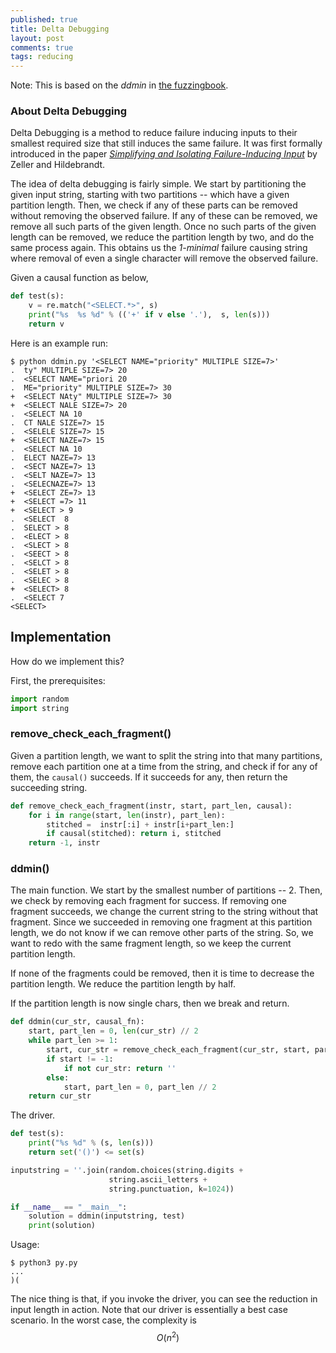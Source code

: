 ```yaml
---
published: true
title: Delta Debugging
layout: post
comments: true
tags: reducing
---
```


Note: This is based on the *ddmin* in [the fuzzingbook](https://www.fuzzingbook.org/html/Reducer.html#Delta-Debugging).

### About Delta Debugging

Delta Debugging is a method to reduce failure inducing inputs to their
smallest required size that still induces the same failure. It was
first formally introduced in the paper
[*Simplifying and Isolating Failure-Inducing Input*](https://www.st.cs.uni-saarland.de/papers/tse2002/tse2002.pdf)
by Zeller and Hildebrandt.

The idea of delta debugging is fairly simple. We start by partitioning
the given input string, starting with two partitions -- which have a
given partition length. Then, we check if any of these parts can be
removed without removing the observed failure. If any of these can be
removed, we remove all such parts of the given length. Once no such
parts of the given length can be removed, we reduce the partition
length by two, and do the same process again. This obtains us the
*1-minimal* failure causing string where removal of even a single
character will remove the observed failure.

Given a causal function as below,

```python
def test(s):
    v = re.match("<SELECT.*>", s)
    print("%s  %s %d" % (('+' if v else '.'),  s, len(s)))
    return v
```

Here is an example run:

```shell
$ python ddmin.py '<SELECT NAME="priority" MULTIPLE SIZE=7>'
.  ty" MULTIPLE SIZE=7> 20
.  <SELECT NAME="priori 20
.  ME="priority" MULTIPLE SIZE=7> 30
+  <SELECT NAty" MULTIPLE SIZE=7> 30
+  <SELECT NALE SIZE=7> 20
.  <SELECT NA 10
.  CT NALE SIZE=7> 15
.  <SELELE SIZE=7> 15
+  <SELECT NAZE=7> 15
.  <SELECT NA 10
.  ELECT NAZE=7> 13
.  <SECT NAZE=7> 13
.  <SELT NAZE=7> 13
.  <SELECNAZE=7> 13
+  <SELECT ZE=7> 13
+  <SELECT =7> 11
+  <SELECT > 9
.  <SELECT  8
.  SELECT > 8
.  <ELECT > 8
.  <SLECT > 8
.  <SEECT > 8
.  <SELCT > 8
.  <SELET > 8
.  <SELEC > 8
+  <SELECT> 8
.  <SELECT 7
<SELECT>
```

## Implementation

How do we implement this?

First, the prerequisites:

```python
import random
import string
```

### remove_check_each_fragment()

Given a partition length, we want to split the string into
that many partitions, remove each partition one at a time from the
string, and check if for any of them, the `causal()` succeeds. If it
succeeds for any, then return the succeeding string.

```python
def remove_check_each_fragment(instr, start, part_len, causal):
    for i in range(start, len(instr), part_len):
        stitched =  instr[:i] + instr[i+part_len:]
        if causal(stitched): return i, stitched
    return -1, instr
```

### ddmin()

The main function. We start by the smallest number of partitions -- 2.
Then, we check by removing each fragment for success. If removing one
fragment succeeds, we change the current string to the string without that
fragment. Since we succeeded in removing one fragment at this partition
length, we do not know if we can remove other parts of the string. So,
we want to redo with the same fragment length, so we keep the current
partition length.

If none of the fragments could be removed, then it is time to decrease the
partition length. We reduce the partition length by half.

If the partition length is now single chars, then we break and return.

```python
def ddmin(cur_str, causal_fn):
    start, part_len = 0, len(cur_str) // 2
    while part_len >= 1:
        start, cur_str = remove_check_each_fragment(cur_str, start, part_len, causal_fn)
        if start != -1:
            if not cur_str: return ''
        else:
            start, part_len = 0, part_len // 2
    return cur_str
```

The driver.

```python
def test(s):
    print("%s %d" % (s, len(s)))
    return set('()') <= set(s)

inputstring = ''.join(random.choices(string.digits +
                      string.ascii_letters +
                      string.punctuation, k=1024))

if __name__ == "__main__":
    solution = ddmin(inputstring, test)
    print(solution)
```

Usage:

```shell
$ python3 py.py
...
)(
```

The nice thing is that, if you invoke the driver, you can see the reduction in
input length in action. Note that our driver is essentially a best case
scenario. In the worst case, the complexity is $$O(n^2)$$
